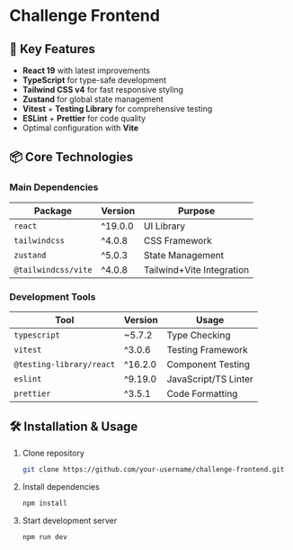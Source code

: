 # Challenge Frontend

## 🚀 Key Features
- **React 19** with latest improvements
- **TypeScript** for type-safe development
- **Tailwind CSS v4** for fast responsive styling
- **Zustand** for global state management
- **Vitest** + **Testing Library** for comprehensive testing
- **ESLint** + **Prettier** for code quality
- Optimal configuration with **Vite**

## 📦 Core Technologies

### Main Dependencies
| Package | Version | Purpose |
|---------|---------|---------|
| `react` | ^19.0.0 | UI Library |
| `tailwindcss` | ^4.0.8 | CSS Framework |
| `zustand` | ^5.0.3 | State Management |
| `@tailwindcss/vite` | ^4.0.8 | Tailwind+Vite Integration |

### Development Tools
| Tool | Version | Usage |
|------|---------|-------|
| `typescript` | ~5.7.2 | Type Checking |
| `vitest` | ^3.0.6 | Testing Framework |
| `@testing-library/react` | ^16.2.0 | Component Testing |
| `eslint` | ^9.19.0 | JavaScript/TS Linter |
| `prettier` | ^3.5.1 | Code Formatting |

## 🛠️ Installation & Usage

1. Clone repository
   ```bash
   git clone https://github.com/your-username/challenge-frontend.git
2. Install dependencies
   ```bash
   npm install
2. Start development server
   ```bash
   npm run dev
